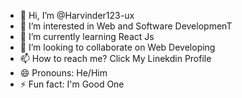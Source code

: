 - 👋 Hi, I’m @Harvinder123-ux
- 👀 I’m interested in Web and Software DevelopmenT
- 🌱 I’m currently learning React Js
- 💞️ I’m looking to collaborate on Web Developing
- 📫 How to reach me? Click My Linekdin Profile
- 😄 Pronouns: He/Him
- ⚡ Fun fact: I'm Good One

<!---
Harvinder123-ux/Harvinder123-ux is a ✨ special ✨ repository because its `README.md` (this file) appears on your GitHub profile.
You can click the Preview link to take a look at your changes.
--->
